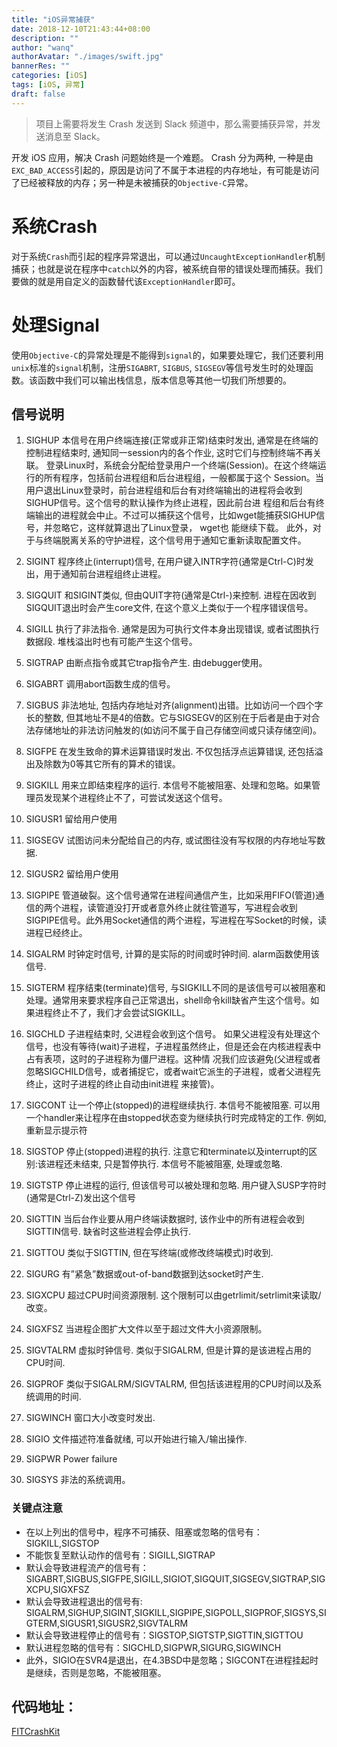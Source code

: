 ```yaml
---
title: "iOS异常捕获"
date: 2018-12-10T21:43:44+08:00
description: ""
author: "wanq"
authorAvatar: "./images/swift.jpg"
bannerRes: ""
categories: [iOS]
tags: [iOS, 异常]
draft: false
---
```

> 项目上需要将发生 Crash 发送到 Slack 频道中，那么需要捕获异常，并发送消息至 Slack。

开发 iOS 应用，解决 Crash 问题始终是一个难题。
Crash 分为两种, 一种是由`EXC_BAD_ACCESS`引起的，原因是访问了不属于本进程的内存地址，有可能是访问了已经被释放的内存；另一种是未被捕获的`Objective-C`异常。

# 系统Crash
对于系统`Crash`而引起的程序异常退出，可以通过`UncaughtExceptionHandler`机制捕获；也就是说在程序中`catch`以外的内容，被系统自带的错误处理而捕获。我们要做的就是用自定义的函数替代该`ExceptionHandler`即可。

# 处理Signal
使用`Objective-C`的异常处理是不能得到`signal`的，如果要处理它，我们还要利用`unix`标准的`signal`机制，注册`SIGABRT`, `SIGBUS`, `SIGSEGV`等信号发生时的处理函数。该函数中我们可以输出栈信息，版本信息等其他一切我们所想要的。

## 信号说明

1. SIGHUP
本信号在用户终端连接(正常或非正常)结束时发出, 通常是在终端的控制进程结束时, 通知同一session内的各个作业, 这时它们与控制终端不再关联。
登录Linux时，系统会分配给登录用户一个终端(Session)。在这个终端运行的所有程序，包括前台进程组和后台进程组，一般都属于这个 Session。当用户退出Linux登录时，前台进程组和后台有对终端输出的进程将会收到SIGHUP信号。这个信号的默认操作为终止进程，因此前台进 程组和后台有终端输出的进程就会中止。不过可以捕获这个信号，比如wget能捕获SIGHUP信号，并忽略它，这样就算退出了Linux登录， wget也 能继续下载。
此外，对于与终端脱离关系的守护进程，这个信号用于通知它重新读取配置文件。

2. SIGINT
程序终止(interrupt)信号, 在用户键入INTR字符(通常是Ctrl-C)时发出，用于通知前台进程组终止进程。

3. SIGQUIT
和SIGINT类似, 但由QUIT字符(通常是Ctrl-)来控制. 进程在因收到SIGQUIT退出时会产生core文件, 在这个意义上类似于一个程序错误信号。

4. SIGILL
执行了非法指令. 通常是因为可执行文件本身出现错误, 或者试图执行数据段. 堆栈溢出时也有可能产生这个信号。

5. SIGTRAP
由断点指令或其它trap指令产生. 由debugger使用。

6. SIGABRT
调用abort函数生成的信号。

7. SIGBUS
非法地址, 包括内存地址对齐(alignment)出错。比如访问一个四个字长的整数, 但其地址不是4的倍数。它与SIGSEGV的区别在于后者是由于对合法存储地址的非法访问触发的(如访问不属于自己存储空间或只读存储空间)。

8. SIGFPE
在发生致命的算术运算错误时发出. 不仅包括浮点运算错误, 还包括溢出及除数为0等其它所有的算术的错误。

9. SIGKILL
用来立即结束程序的运行. 本信号不能被阻塞、处理和忽略。如果管理员发现某个进程终止不了，可尝试发送这个信号。

10. SIGUSR1
留给用户使用

11. SIGSEGV
试图访问未分配给自己的内存, 或试图往没有写权限的内存地址写数据.

12. SIGUSR2
留给用户使用

13. SIGPIPE
管道破裂。这个信号通常在进程间通信产生，比如采用FIFO(管道)通信的两个进程，读管道没打开或者意外终止就往管道写，写进程会收到SIGPIPE信号。此外用Socket通信的两个进程，写进程在写Socket的时候，读进程已经终止。

14. SIGALRM
时钟定时信号, 计算的是实际的时间或时钟时间. alarm函数使用该信号.

15. SIGTERM
程序结束(terminate)信号, 与SIGKILL不同的是该信号可以被阻塞和处理。通常用来要求程序自己正常退出，shell命令kill缺省产生这个信号。如果进程终止不了，我们才会尝试SIGKILL。

16. SIGCHLD
子进程结束时, 父进程会收到这个信号。
如果父进程没有处理这个信号，也没有等待(wait)子进程，子进程虽然终止，但是还会在内核进程表中占有表项，这时的子进程称为僵尸进程。这种情 况我们应该避免(父进程或者忽略SIGCHILD信号，或者捕捉它，或者wait它派生的子进程，或者父进程先终止，这时子进程的终止自动由init进程 来接管)。

17. SIGCONT
让一个停止(stopped)的进程继续执行. 本信号不能被阻塞. 可以用一个handler来让程序在由stopped状态变为继续执行时完成特定的工作. 例如, 重新显示提示符

18. SIGSTOP
停止(stopped)进程的执行. 注意它和terminate以及interrupt的区别:该进程还未结束, 只是暂停执行. 本信号不能被阻塞, 处理或忽略.

19. SIGTSTP
停止进程的运行, 但该信号可以被处理和忽略. 用户键入SUSP字符时(通常是Ctrl-Z)发出这个信号

20. SIGTTIN
当后台作业要从用户终端读数据时, 该作业中的所有进程会收到SIGTTIN信号. 缺省时这些进程会停止执行.

21. SIGTTOU
类似于SIGTTIN, 但在写终端(或修改终端模式)时收到.

22. SIGURG
有”紧急”数据或out-of-band数据到达socket时产生.

23. SIGXCPU
超过CPU时间资源限制. 这个限制可以由getrlimit/setrlimit来读取/改变。

24. SIGXFSZ
当进程企图扩大文件以至于超过文件大小资源限制。

25. SIGVTALRM
虚拟时钟信号. 类似于SIGALRM, 但是计算的是该进程占用的CPU时间.

26. SIGPROF
类似于SIGALRM/SIGVTALRM, 但包括该进程用的CPU时间以及系统调用的时间.

27. SIGWINCH
窗口大小改变时发出.

28. SIGIO
文件描述符准备就绪, 可以开始进行输入/输出操作.

29. SIGPWR
Power failure

30. SIGSYS
非法的系统调用。

### 关键点注意
* 在以上列出的信号中，程序不可捕获、阻塞或忽略的信号有：SIGKILL,SIGSTOP
* 不能恢复至默认动作的信号有：SIGILL,SIGTRAP
* 默认会导致进程流产的信号有：SIGABRT,SIGBUS,SIGFPE,SIGILL,SIGIOT,SIGQUIT,SIGSEGV,SIGTRAP,SIGXCPU,SIGXFSZ
* 默认会导致进程退出的信号有:
SIGALRM,SIGHUP,SIGINT,SIGKILL,SIGPIPE,SIGPOLL,SIGPROF,SIGSYS,SIGTERM,SIGUSR1,SIGUSR2,SIGVTALRM
* 默认会导致进程停止的信号有：SIGSTOP,SIGTSTP,SIGTTIN,SIGTTOU
* 默认进程忽略的信号有：SIGCHLD,SIGPWR,SIGURG,SIGWINCH
* 此外，SIGIO在SVR4是退出，在4.3BSD中是忽略；SIGCONT在进程挂起时是继续，否则是忽略，不能被阻塞。


## 代码地址：
[FITCrashKit](https://github.com/cnwanq/FITCrashKit)


